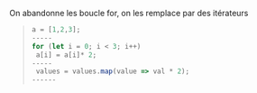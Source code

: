 On abandonne les boucle for, on les remplace par des itérateurs
> ```  javascript
> a = [1,2,3];
> -----
> for (let i = 0; i < 3; i++)
>  a[i] = a[i]* 2;
> -----
>  values = values.map(value => val * 2);
> ------
> 
>  ```
<!--stackedit_data:
eyJoaXN0b3J5IjpbMzU1NDE5NTA3XX0=
-->